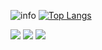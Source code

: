 ![info](https://github-readme-stats.vercel.app/api?username=TaiyangAh&show_icons=true&hide=prs&hide_border=true&count_private=true&theme=default_repocard&include_all_commits=true&hide_title=false&hide_rank=false)
[![Top Langs](https://github-readme-stats.vercel.app/api/top-langs/?username=TaiyangAh&hide_border=true&layout=compact&text_color=151515&bg_color=fefefe&hide_title=false&card_width=210&&hide=html,css)](https://github.com/TaiyangAh)

<p>
<img src="http://github-profile-summary-cards.vercel.app/api/cards/profile-details?username=TaiyangAh&theme=transparent" />
<img src="https://github-readme-streak-stats.herokuapp.com/?user=TaiyangAh&hide_border=true&card_width=338&theme=transparent" />
<img src="http://github-profile-summary-cards.vercel.app/api/cards/stats?username=TaiyangAh&theme=transparent" />
</p>

<!--
**TaiyangAh/TaiyangAh** is a ✨ _special_ ✨ repository because its `README.md` (this file) appears on your GitHub profile.

Here are some ideas to get you started:

- 🔭 I’m currently working on ...
- 🌱 I’m currently learning ...
- 👯 I’m looking to collaborate on ...
- 🤔 I’m looking for help with ...
- 💬 Ask me about ...
- 📫 How to reach me: ...
- 😄 Pronouns: ...
- ⚡ Fun fact: ...
-->
